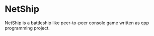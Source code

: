 # NetShip
NetShip is a battleship like peer-to-peer console game written as cpp programming project. 
